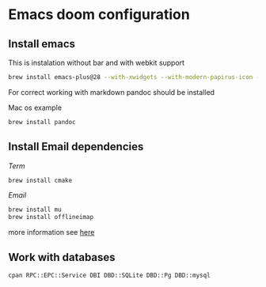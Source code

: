 # Emacs doom configuration

## Install emacs

This is instalation without bar and with webkit support

```bash
brew install emacs-plus@28 --with-xwidgets --with-modern-papirus-icon --with-no-titlebar
```

For correct working with markdown pandoc should be installed

Mac os example

```bash
brew install pandoc
```

## Install Email dependencies

_Term_

```bash
brew install cmake
```

_Email_

```bash
brew install mu
brew install offlineimap
```

more information see [here](https://kirang.in/post/emacs-as-email-client-with-offlineimap-and-mu4e-on-osx/)

## Work with databases

```bash
cpan RPC::EPC::Service DBI DBD::SQLite DBD::Pg DBD::mysql
```
